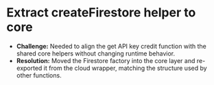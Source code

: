 # Extract createFirestore helper to core

- **Challenge:** Needed to align the get API key credit function with the shared core helpers without changing runtime behavior.
- **Resolution:** Moved the Firestore factory into the core layer and re-exported it from the cloud wrapper, matching the structure used by other functions.

